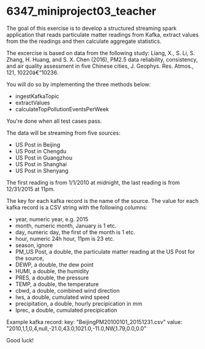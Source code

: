 # 6347_miniproject03_teacher

The goal of this exercise is to develop a structured streaming spark application that reads particulate matter readings from Kafka, extract values from the the readings and then calculate aggregate statistics.

The excercise is based on data from the following study:
Liang, X., S. Li, S. Zhang, H. Huang, and S. X. Chen (2016), PM2.5 data reliability, consistency, and air quality assessment in five Chinese cities, J. Geophys. Res. Atmos., 121, 10220â€“10236.

You will do so by implementing the three methods below:
- ingestKafkaTopic
- extractValues
- calculateTopPollutionEventsPerWeek

You're done when all test cases pass.

The data will be streaming from five sources:
- US Post in Beijing
- US Post in Chengdu
- US Post in Guangzhou
- US Post in Shanghai
- US Post in Shenyang

The first reading is from 1/1/2010 at midnight,
the last reading is from 12/31/2015 at 11pm.

The key for each kafka record is the name of the source.
The value for each kafka record is a CSV string with the following columns:
- year, numeric year, e.g. 2015
- month, numeric month, January is 1 etc.
- day, numeric day, the first of the month is 1 etc.
- hour, numeric 24h hour, 11pm is 23 etc.
- season, ignore
- PM_US Post, a double, the particulate matter reading at the US Post for the source,
- DEWP, a double, the dew point
- HUMI, a double, the humidity
- PRES, a double, the pressure
- TEMP, a double, the temperature
- cbwd, a double, combined wind direction
- Iws, a double, cumulated wind speed
- precipitation, a double, hourly precipication in mm
- Iprec, a double, cumulated precipication

Example kafka record:
key: "BeijingPM20100101_20151231.csv"
value: "2010,1,1,0,4,null,-21.0,43.0,1021.0,-11.0,NW,1.79,0.0,0.0"

Good luck!
